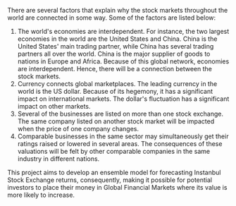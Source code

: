 There are several factors that explain why the stock markets throughout the world are connected in some way. Some of the factors are listed below:

1) The world's economies are interdependent. For instance, the two largest economies in the world are the United States and China. China is the United States' main trading partner, while China has several trading partners all over the world. China is the major supplier of goods to nations in Europe and Africa. Because of this global network, economies are interdependent. Hence, there will be a connection between the stock markets.
2) Currency connects global marketplaces. The leading currency in the world is the US dollar. Because of its hegemony, it has a significant impact on international markets. The dollar's fluctuation has a significant impact on other markets.
3) Several of the businesses are listed on more than one stock exchange. The same company listed on another stock market will be impacted when the price of one company changes.
4) Comparable businesses in the same sector may simultaneously get their ratings raised or lowered in several areas. The consequences of these valuations will be felt by other comparable companies in the same industry in different nations.
   
This project aims to develop an ensemble model for forecasting Instanbul Stock Exchange returns, consequently, making it possible for potential investors to place their money in Global Financial Markets where its value is more likely to increase.
